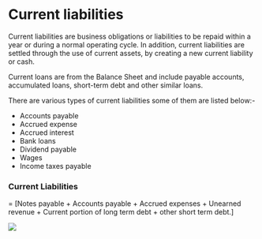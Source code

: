 # Current liabilities 
Current liabilities are business obligations or liabilities to be repaid within a year or during a normal operating cycle. In addition, current liabilities are settled through the use of current assets, by creating a new current liability or cash.

Current loans are from the Balance Sheet and include payable accounts, accumulated loans, short-term debt and other similar loans.

There are various types of current liabilities some of them are listed below:-

- Accounts payable
- Accrued expense
- Accrued interest
- Bank loans
- Dividend payable
- Wages
- Income taxes payable

 ### Current Liabilities 
 = [Notes payable + Accounts payable + Accrued expenses + Unearned revenue + Current portion of long term debt + other short term debt.]

<img src="https://i.postimg.cc/CMnjDf6B/Pngtree-online-trading-on-smartphone-concept-6847829.png" />
<!-- <img src="https://i.postimg.cc/CMnjDf6B/Pngtree-online-trading-on-smartphone-concept-6847829.png" width="100" height="100" /> -->